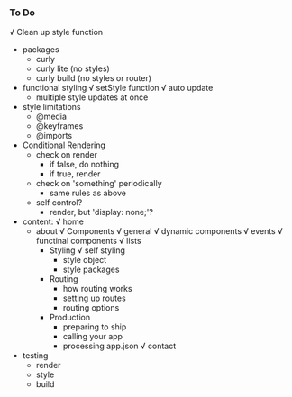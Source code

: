 ### To Do
√   Clean up style function
-   packages
    -   curly
    -   curly lite (no styles)
    -   curly build (no styles or router)
-   functional styling
    √   setStyle function
    √   auto update
    -   multiple style updates at once
-   style limitations
    -   @media
    -   @keyframes
    -   @imports
-   Conditional Rendering
    -   check on render
        -   if false, do nothing
        -   if true, render
    -   check on 'something' periodically
        -   same rules as above
    -   self control?
        -   render, but 'display: none;'?
-   content:
    √   home
    -   about
        √   Components
            √   general 
            √   dynamic components
            √   events
            √   functinal components
            √   lists
        -   Styling
            √   self styling
            -   style object
            -   style packages
        -   Routing
            -   how routing works
            -   setting up routes
            -   routing options
        -   Production
            -   preparing to ship
            -   calling your app
            -   processing app.json
    √   contact
-   testing
    -   render
    -   style
    -   build